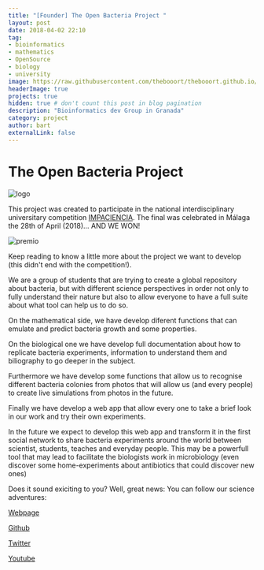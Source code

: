 ```yaml
---
title: "[Founder] The Open Bacteria Project "
layout: post
date: 2018-04-02 22:10
tag: 
- bioinformatics
- mathematics
- OpenSource
- biology
- university
image: https://raw.githubusercontent.com/thebooort/thebooort.github.io/master/assets/images/logo_bacteria.png
headerImage: true
projects: true
hidden: true # don't count this post in blog pagination
description: "Bioinformatics dev Group in Granada"
category: project
author: bart
externalLink: false
---
```



# The Open Bacteria Project 

![logo](https://raw.githubusercontent.com/thebooort/thebooort.github.io/master/assets/images/bacteria_banner.png)

This project was created to participate in the national interdisciplinary universitary competition [IMPACIENCIA](http://impaciencia.org).
The final was celebrated in Málaga the 28th of April (2018)... AND WE WON!

![premio](https://raw.githubusercontent.com/thebooort/thebooort.github.io/master/assets/images/premio.jpeg)


Keep reading to know a little more about the project we want to develop (this didn't end with the competition!).


 We are a group of students that are trying to create a global repository about bacteria, but with different science perspectives in order not only to fully understand their nature but also to allow everyone to have a full suite about what tool can help us to do so.

On the mathematical side, we have develop diferent functions that can emulate and predict bacteria growth and some properties.

On the biological one we have develop full documentation about how to replicate bacteria experiments, information to understand them and biliography to go deeper in the subject.

Furthermore we have develop some functions that allow us to recognise different bacteria colonies from photos that will allow us (and every people) to create live simulations from photos in the future.

Finally we have develop a web app that allow every one to take a brief look in our work and try their own experiments.

In the future we expect to develop this web app and transform it in the first social network to share bacteria experiments around the world between scientist, students, teaches and everyday people. This may be a powerfull tool that may lead to facilitate the biologists work in microbiology (even discover some home-experiments about antibiotics that could discover new ones)

Does it sound exiciting to you? Well, great news: You can follow our science adventures:

[Webpage](http://theopenbacteriaproject.github.io)

[Github](http://github.com/TheOpenBacteriaProject)

[Twitter](www.twitter.com/theopenbacteria)

[Youtube](https://www.youtube.com/channel/UCOSsUPPxOC6FuWf6oz0YgLg)


